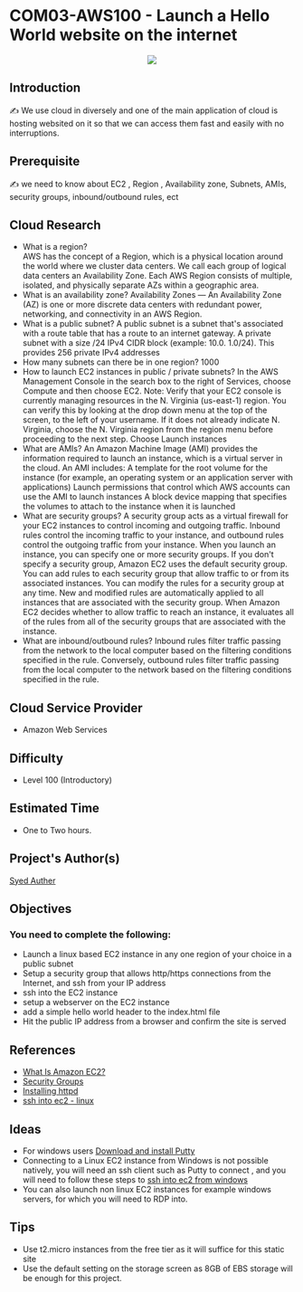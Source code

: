 
# COM03-AWS100 - Launch a Hello World website on the internet

<p align="center">
<img src="https://user-images.githubusercontent.com/80279467/175496844-5d681f47-2bb0-46f0-b873-9794c6adaa96.jpeg"  ></p>

## Introduction

✍️ We use cloud in diversely and one of the main application of cloud is hosting websited on it so that we can access them fast and easily with no interruptions. 
## Prerequisite

✍️ we need to know about EC2 , Region , Availability zone, Subnets, AMIs, security groups, inbound/outbound rules, ect

## Cloud Research

- What is a region?  
 AWS has the concept of a Region, which is a physical location around the world where we cluster data centers. We call each group of logical data centers an        Availability Zone. Each AWS Region consists of multiple, isolated, and physically separate AZs within a geographic area.
- What is an availability zone? 
Availability Zones — An Availability Zone (AZ) is one or more discrete data centers with redundant power, networking, and connectivity in an AWS Region.
- What is a public subnet? 
A public subnet is a subnet that's associated with a route table that has a route to an internet gateway. A private subnet with a size /24 IPv4 CIDR block (example:     10.0. 1.0/24). This provides 256 private IPv4 addresses
- How many subnets can there be in one region? 
 1000
- How to launch EC2 instances in public / private subnets? 
In the AWS Management Console in the search box to the right of  Services, choose Compute and then choose EC2.
Note: Verify that your EC2 console is currently managing resources in the N. Virginia (us-east-1) region.  You can verify this by looking at the drop down menu at the top of the screen, to the left of your username. If it does not already indicate N. Virginia, choose the N. Virginia region from the region menu before proceeding to the next step.
Choose Launch instances 
- What are AMIs? 
An Amazon Machine Image (AMI) provides the information required to launch an instance, which is a virtual server in the cloud. An AMI includes:
A template for the root volume for the instance (for example, an operating system or an application server with applications)
Launch permissions that control which AWS accounts can use the AMI to launch instances
A block device mapping that specifies the volumes to attach to the instance when it is launched
- What are security groups? 
A security group acts as a virtual firewall for your EC2 instances to control incoming and outgoing traffic. Inbound rules control the incoming traffic to your instance, and outbound rules control the outgoing traffic from your instance. When you launch an instance, you can specify one or more security groups. If you don't specify a security group, Amazon EC2 uses the default security group. You can add rules to each security group that allow traffic to or from its associated instances. You can modify the rules for a security group at any time. New and modified rules are automatically applied to all instances that are associated with the security group. When Amazon EC2 decides whether to allow traffic to reach an instance, it evaluates all of the rules from all of the security groups that are associated with the instance.
- What are inbound/outbound rules? 
Inbound rules filter traffic passing from the network to the local computer based on the filtering conditions specified in the rule. Conversely, outbound rules filter traffic passing from the local computer to the network based on the filtering conditions specified in the rule.

## Cloud Service Provider
- Amazon Web Services

## Difficulty
- Level 100 (Introductory)

## Estimated Time
- One to Two hours. 

## Project's Author(s)

[Syed Auther](https://twitter.com/syedauther)

## Objectives

### You need to complete the following:
- Launch a linux based EC2 instance in any one region of your choice in a public subnet 
- Setup a security group that allows http/https connections from the Internet, and ssh from your IP address
- ssh into the EC2 instance
- setup a webserver on the EC2 instance
- add a simple hello world header to the index.html file 
- Hit the public IP address from a browser and confirm the site is served


## References
- [What Is Amazon EC2?](https://aws.amazon.com/ec2/faqs/)
- [Security Groups](https://docs.aws.amazon.com/AWSEC2/latest/UserGuide/ec2-security-groups.html#:~:text=A%20security%20group%20acts%20as,one%20or%20more%20security%20groups.)
- [Installing httpd](http://httpd.apache.org/docs/2.4/install.html)
- [ssh into ec2 - linux](https://docs.aws.amazon.com/AWSEC2/latest/UserGuide/AccessingInstancesLinux.html)

## Ideas
- For windows users [Download and install Putty](https://www.chiark.greenend.org.uk/~sgtatham/putty/latest.html)
- Connecting to a Linux EC2 instance from Windows is not possible natively, you will need an ssh client such as Putty to connect , and you will need to follow these steps to [ssh into ec2 from windows](https://stackoverflow.com/questions/5264945/ssh-to-ec2-linux-instance-from-windows)
- You can also launch non linux EC2 instances for example windows servers, for which you will need to RDP into.  

## Tips
- Use t2.micro instances from the free tier as it will suffice for this static site 
- Use the default setting on the storage screen as 8GB of EBS storage will be enough for this project.
